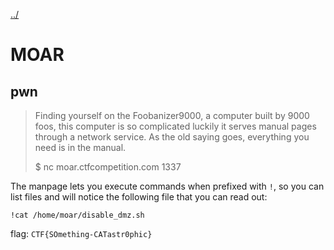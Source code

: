[../](../../)

# MOAR

## pwn

> Finding yourself on the Foobanizer9000, a computer built by 9000 foos, this computer is so complicated luckily it serves manual pages through a network service. As the old saying goes, everything you need is in the manual.
>
> $ nc moar.ctfcompetition.com 1337

The manpage lets you execute commands when prefixed with `!`, so you can list files and will notice the following file that you can read out:

	!cat /home/moar/disable_dmz.sh

flag: `CTF{SOmething-CATastr0phic}`